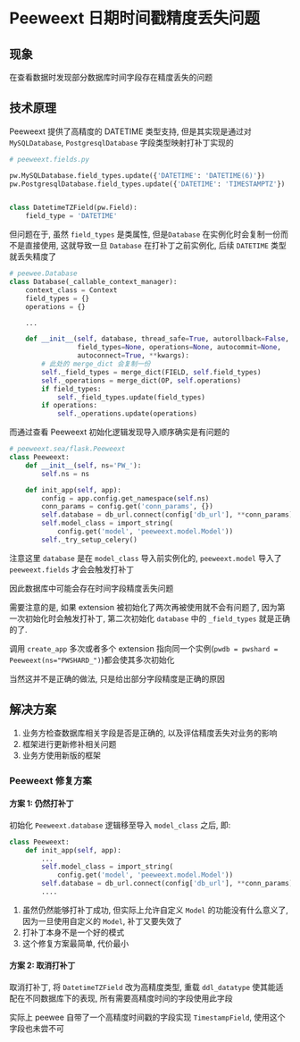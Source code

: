 # Peeweext 日期时间戳精度丢失问题


## 现象

在查看数据时发现部分数据库时间字段存在精度丢失的问题

## 技术原理

Peeweext 提供了高精度的 DATETIME 类型支持, 但是其实现是通过对`MySQLDatabase`, `PostgresqlDatabase` 字段类型映射打补丁实现的

```python
# peeweext.fields.py

pw.MySQLDatabase.field_types.update({'DATETIME': 'DATETIME(6)'})
pw.PostgresqlDatabase.field_types.update({'DATETIME': 'TIMESTAMPTZ'})


class DatetimeTZField(pw.Field):
    field_type = 'DATETIME'
```

但问题在于, 虽然 `field_types` 是类属性, 但是`Database` 在实例化时会复制一份而不是直接使用, 这就导致一旦 `Database` 在打补丁之前实例化, 后续 `DATETIME` 类型就丢失精度了

```python
# peewee.Database
class Database(_callable_context_manager):
    context_class = Context
    field_types = {}
    operations = {}

    ...

    def __init__(self, database, thread_safe=True, autorollback=False,
                 field_types=None, operations=None, autocommit=None,
                 autoconnect=True, **kwargs):
        # 此处的 merge_dict 会复制一份
        self._field_types = merge_dict(FIELD, self.field_types)
        self._operations = merge_dict(OP, self.operations)
        if field_types:
            self._field_types.update(field_types)
        if operations:
            self._operations.update(operations)
```

而通过查看 Peeweext 初始化逻辑发现导入顺序确实是有问题的

```python
# peeweext.sea/flask.Peeweext
class Peeweext:
    def __init__(self, ns='PW_'):
        self.ns = ns

    def init_app(self, app):
        config = app.config.get_namespace(self.ns)
        conn_params = config.get('conn_params', {})
        self.database = db_url.connect(config['db_url'], **conn_params)
        self.model_class = import_string(
            config.get('model', 'peeweext.model.Model'))
        self._try_setup_celery()
```

注意这里 `database` 是在 `model_class` 导入前实例化的,
`peeweext.model` 导入了 `peeweext.fields` 才会会触发打补丁

因此数据库中可能会存在时间字段精度丢失问题

需要注意的是, 如果 extension 被初始化了两次再被使用就不会有问题了, 因为第一次初始化时会触发打补丁, 第二次初始化 `database` 中的 `_field_types` 就是正确的了.

调用 `create_app` 多次或者多个 extension 指向同一个实例(`pwdb = pwshard = Peeweext(ns="PWSHARD_")`)都会使其多次初始化

当然这并不是正确的做法, 只是给出部分字段精度是正确的原因

## 解决方案

1. 业务方检查数据库相关字段是否是正确的, 以及评估精度丢失对业务的影响
2. 框架进行更新修补相关问题
3. 业务方使用新版的框架

### Peeweext 修复方案

#### 方案 1: 仍然打补丁

初始化 `Peeweext.database` 逻辑移至导入 `model_class` 之后, 即:

```python
class Peeweext:
    def init_app(self, app):
        ...
        self.model_class = import_string(
            config.get('model', 'peeweext.model.Model'))
        self.database = db_url.connect(config['db_url'], **conn_params)
        ....
```

1. 虽然仍然能够打补丁成功, 但实际上允许自定义 `Model` 的功能没有什么意义了, 因为一旦使用自定义的 `Model`, 补丁又要失效了
2. 打补丁本身不是一个好的模式
3. 这个修复方案最简单, 代价最小

#### 方案 2: 取消打补丁

取消打补丁, 将 `DatetimeTZField` 改为高精度类型, 重载 `ddl_datatype` 使其能适配在不同数据库下的表现, 所有需要高精度时间的字段使用此字段

实际上 peewee 自带了一个高精度时间戳的字段实现 `TimestampField`, 使用这个字段也未尝不可


